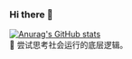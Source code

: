 ### Hi there 👋
[![Anurag's GitHub stats](https://github-readme-stats.vercel.app/api?username=1092682749)](https://github.com/anuraghazra/github-readme-stats)
<br/>
🧐 尝试思考社会运行的底层逻辑。
<!--
**1092682749/1092682749** is a ✨ _special_ ✨ repository because its `README.md` (this file) appears on your GitHub profile.

Here are some ideas to get you started:

- 🔭 I’m currently working on ...
- 🌱 I’m currently learning ...
- 👯 I’m looking to collaborate on ...
- 🤔 I’m looking for help with ...
- 💬 Ask me about ...
- 📫 How to reach me: ...
- 😄 Pronouns: ...
- ⚡ Fun fact: ...
-->
